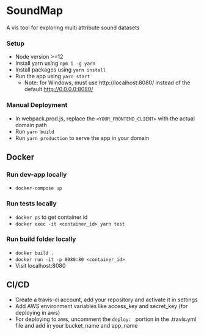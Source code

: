 # SoundMap
A vis tool for exploring multi attribute sound datasets

### Setup
- Node version >=12
- Install yarn using `npm i -g yarn`
- Install packages using `yarn install`
- Run the app using `yarn start`
    - Note: for Windows, must use http://localhost:8080/ instead of the default http://0.0.0.0:8080/

### Manual Deployment
- In webpack.prod.js, replace the `<YOUR_FRONTEND_CLIENT>` with the actual domain path
- Run `yarn build`
- Run `yarn production` to serve the app in your domain

## Docker
### Run dev-app locally
- `docker-compose up`
### Run tests locally
- `docker ps` to get container id
- `docker exec -it <container_id> yarn test`
### Run build folder locally
- `docker build .`
- `docker run -it -p 8080:80 <container_id>`
- Visit localhost:8080

## CI/CD
- Create a travis-ci account, add your repository and activate it in settings
- Add AWS environment variables like access_key and secret_key (for deploying in aws)
- For deploying to aws, uncomment the `deploy: ` portion in the .travis.yml file and add in your bucket_name and app_name
